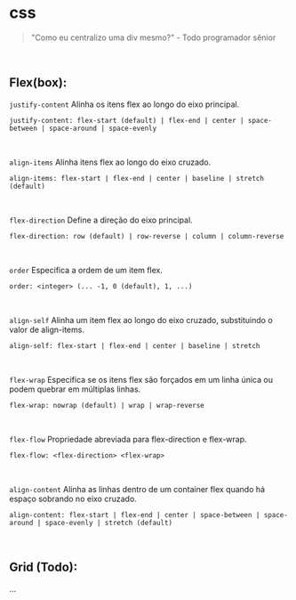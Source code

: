 # css
> "Como eu centralizo uma div mesmo?" - Todo programador sênior

<br>

## Flex(box):
`justify-content` Alinha os itens flex ao longo do eixo principal.
```
justify-content: flex-start (default) | flex-end | center | space-between | space-around | space-evenly
```
<br>

`align-items` Alinha itens flex ao longo do eixo cruzado.
```
align-items: flex-start | flex-end | center | baseline | stretch (default)
```
<br>

`flex-direction` Define a direção do eixo principal.
```
flex-direction: row (default) | row-reverse | column | column-reverse
```
<br>

`order` Especifica a ordem de um item flex.
```
order: <integer> (... -1, 0 (default), 1, ...)
```
<br>

`align-self` Alinha um item flex ao longo do eixo cruzado, substituindo o valor de align-items.
```
align-self: flex-start | flex-end | center | baseline | stretch
```
<br>

`flex-wrap` Especifica se os itens flex são forçados em um linha única ou podem quebrar em múltiplas linhas.
```
flex-wrap: nowrap (default) | wrap | wrap-reverse
```
<br>

`flex-flow` Propriedade abreviada para flex-direction e flex-wrap.
```
flex-flow: <flex-direction> <flex-wrap>
```
<br>

`align-content` Alinha as linhas dentro de um container flex quando há espaço sobrando no eixo cruzado.
```
align-content: flex-start | flex-end | center | space-between | space-around | space-evenly | stretch (default)
```
<br>


## Grid (Todo):
...
